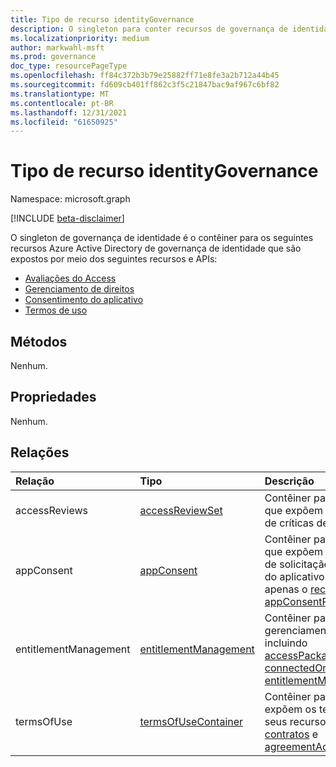 ```yaml
---
title: Tipo de recurso identityGovernance
description: O singleton para conter recursos de governança de identidade.
ms.localizationpriority: medium
author: markwahl-msft
ms.prod: governance
doc_type: resourcePageType
ms.openlocfilehash: ff84c372b3b79e25882ff71e8fe3a2b712a44b45
ms.sourcegitcommit: fd609cb401ff862c3f5c21847bac9af967c6bf82
ms.translationtype: MT
ms.contentlocale: pt-BR
ms.lasthandoff: 12/31/2021
ms.locfileid: "61650925"
---
```

# <a name="identitygovernance-resource-type"></a>Tipo de recurso identityGovernance

Namespace: microsoft.graph

[!INCLUDE [beta-disclaimer](../../includes/beta-disclaimer.md)]

O singleton de governança de identidade é o contêiner para os seguintes recursos Azure Active Directory de governança de identidade que são expostos por meio dos seguintes recursos e APIs:

+ [Avaliações do Access](accessreviewsv2-overview.md)
+ [Gerenciamento de direitos](entitlementmanagement-overview.md)
+ [Consentimento do aplicativo](consentrequests-overview.md)
+ [Termos de uso](agreement.md)

## <a name="methods"></a>Métodos

Nenhum.

## <a name="properties"></a>Propriedades

Nenhum.

## <a name="relationships"></a>Relações

|Relação|Tipo|Descrição|
|:---|:---|:---|
|accessReviews|[accessReviewSet](accessreviewset.md)| Contêiner para os recursos base que expõem a API e os recursos de críticas de acesso.|
|appConsent|[appConsent](appconsentapprovalroute.md)| Contêiner para recursos básicos que expõem a API e os recursos de solicitação de consentimento do aplicativo. Atualmente, expõe apenas o [recurso appConsentRequests.](appconsentrequest.md)|
|entitlementManagement|[entitlementManagement](entitlementmanagement.md)| Contêiner para recursos de gerenciamento de direitos, incluindo [accessPackageCatalog,](accesspackagecatalog.md) [connectedOrganization](connectedorganization.md)e [entitlementManagementSettings](entitlementmanagementsettings.md).|
|termsOfUse|[termsOfUseContainer](termsofusecontainer.md)| Contêiner para os recursos que expõem os termos de uso api e seus recursos, incluindo [contratos](agreement.md) e [agreementAcceptances](agreementacceptance.md). |

